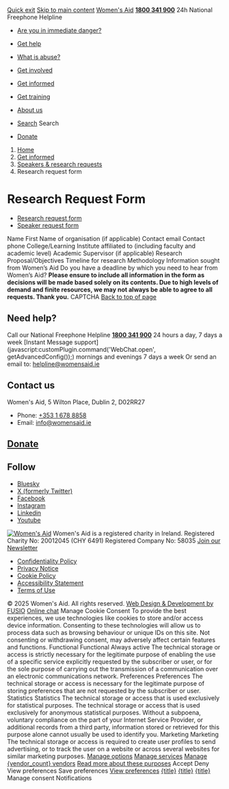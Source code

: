 [Quick exit](https://www.womensaid.ie/get-informed/speakers-research-requests/research-request-form/#exit)
[Skip to main content](https://www.womensaid.ie/get-informed/speakers-research-requests/research-request-form/#pagecontent "Skip to main content")
[Women's Aid](https://www.womensaid.ie/)
**[1800 341 900](tel:1800341900)** 24h National Freephone Helpline
  * [Are you in immediate danger?](https://www.womensaid.ie/are-you-in-immediate-danger/)
  * [Get help](https://www.womensaid.ie/get-help/)
  * [What is abuse?](https://www.womensaid.ie/what-is-abuse/)
  * [Get involved](https://www.womensaid.ie/get-involved/)
  * [Get informed](https://www.womensaid.ie/get-informed/)
  * [Get training](https://www.womensaid.ie/get-training/)
  * [About us](https://www.womensaid.ie/about-us/)


  * [Search](https://www.womensaid.ie/get-informed/speakers-research-requests/research-request-form/)
Search
  * [Donate](https://www.womensaid.ie/get-involved/donate/)


  1. [Home](https://www.womensaid.ie/)
  2. [Get informed](https://www.womensaid.ie/get-informed/)
  3. [Speakers & research requests](https://www.womensaid.ie/get-informed/speakers-research-requests/)
  4. Research request form


# Research Request Form
  * [Research request form](https://www.womensaid.ie/get-informed/speakers-research-requests/research-request-form/)
  * [Speaker request form](https://www.womensaid.ie/get-informed/speakers-research-requests/speaker-request-form/)


Name
First
Name of organisation (if applicable)
Contact email
Contact phone
College/Learning Institute affiliated to (including faculty and academic level)
Academic Supervisor (if applicable)
Research Proposal/Objectives
Timeline for research
Methodology
Information sought from Women’s Aid
Do you have a deadline by which you need to hear from Women’s Aid?
**Please ensure to include all information in the form as decisions will be made based solely on its contents. Due to high levels of demand and finite resources, we may not always be able to agree to all requests. Thank you.**
CAPTCHA
[Back to top of page](https://www.womensaid.ie/get-informed/speakers-research-requests/research-request-form/#top)
## Need help?
Call our National Freephone Helpline **[1800 341 900](tel:1800341900)** 24 hours a day, 7 days a week 
[Instant Message support](javascript:customPlugin.command\('WebChat.open', getAdvancedConfig\(\)\);) mornings and evenings 7 days a week
Or send an email to: helpline@womensaid.ie
## Contact us
Women's Aid, 5 Wilton Place, Dublin 2, D02RR27
  * Phone: [+353 1 678 8858](tel:+35316788858)
  * Email: info@womensaid.ie


## [Donate](https://www.womensaid.ie/get-involved/donate/)
## Follow
  * [Bluesky](https://bsky.app/profile/womensaidireland.bsky.social)
  * [X (formerly Twitter)](https://x.com/Womens_Aid)
  * [Facebook](https://www.facebook.com/womensaid.ie)
  * [Instagram](https://www.instagram.com/womens.aid)
  * [Linkedin](https://www.linkedin.com/company/women's-aid/)
  * [Youtube](https://www.youtube.com/@womensaidireland)


[![Women's Aid](https://www.womensaid.ie/app/themes/womensaidsage9/resources/assets/img/womens-aid-logo-white.svg)](https://www.womensaid.ie/get-informed/speakers-research-requests/research-request-form/)
Women's Aid is a registered charity in Ireland.
Registered Charity No: 20012045 (CHY 6491) Registered Company No: 58035
[Join our Newsletter](https://www.womensaid.ie/get-informed/news-events/newsletter/)
  * [Confidentiality Policy](https://www.womensaid.ie/about-us/compliance/confidentiality-policy/)
  * [Privacy Notice](https://www.womensaid.ie/about-us/compliance/privacy-notice/)
  * [Cookie Policy](https://www.womensaid.ie/about-us/compliance/cookie-policy/)
  * [Accessibility Statement](https://www.womensaid.ie/about-us/compliance/accessibility-statement/)
  * [Terms of Use](https://www.womensaid.ie/about-us/compliance/terms-of-use/)


© 2025 Women's Aid. All rights reserved. [Web Design & Development by FUSIO](https://www.fusio.net/?utm_source=WomensAid&utm_medium=Website&utm_campaign=ClientLinks)
[Online chat](https://www.womensaid.ie/get-informed/speakers-research-requests/research-request-form/#chat)
Manage Cookie Consent
To provide the best experiences, we use technologies like cookies to store and/or access device information. Consenting to these technologies will allow us to process data such as browsing behaviour or unique IDs on this site. Not consenting or withdrawing consent, may adversely affect certain features and functions.
Functional Functional Always active 
The technical storage or access is strictly necessary for the legitimate purpose of enabling the use of a specific service explicitly requested by the subscriber or user, or for the sole purpose of carrying out the transmission of a communication over an electronic communications network.
Preferences Preferences
The technical storage or access is necessary for the legitimate purpose of storing preferences that are not requested by the subscriber or user.
Statistics Statistics
The technical storage or access that is used exclusively for statistical purposes. The technical storage or access that is used exclusively for anonymous statistical purposes. Without a subpoena, voluntary compliance on the part of your Internet Service Provider, or additional records from a third party, information stored or retrieved for this purpose alone cannot usually be used to identify you.
Marketing Marketing
The technical storage or access is required to create user profiles to send advertising, or to track the user on a website or across several websites for similar marketing purposes.
[Manage options](https://www.womensaid.ie/get-informed/speakers-research-requests/research-request-form/) [Manage services](https://www.womensaid.ie/get-informed/speakers-research-requests/research-request-form/) [Manage {vendor_count} vendors](https://www.womensaid.ie/get-informed/speakers-research-requests/research-request-form/) [Read more about these purposes](https://cookiedatabase.org/tcf/purposes/)
Accept Deny View preferences Save preferences [View preferences](https://www.womensaid.ie/get-informed/speakers-research-requests/research-request-form/)
[{title}](https://www.womensaid.ie/get-informed/speakers-research-requests/research-request-form/) [{title}](https://www.womensaid.ie/get-informed/speakers-research-requests/research-request-form/) [{title}](https://www.womensaid.ie/get-informed/speakers-research-requests/research-request-form/)
Manage consent
Notifications
